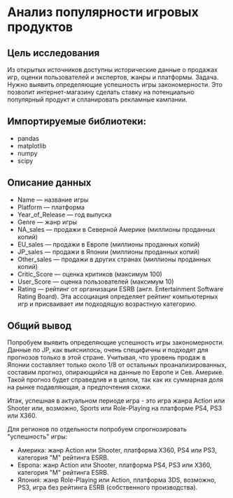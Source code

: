 # Анализ популярности игровых продуктов

## Цель исследования

Из открытых источников доступны исторические данные о продажах игр, оценки пользователей и экспертов, жанры и платформы.
Задача. Нужно выявить определяющие успешность игры закономерности. Это позволит интернет-магазину сделать ставку на потенциально популярный продукт и спланировать рекламные кампании.


## Импортируемые библиотеки:
- pandas
- matplotlib
- numpy
- scipy

## Описание данных

- Name — название игры
- Platform — платформа
- Year_of_Release — год выпуска
- Genre — жанр игры
- NA_sales — продажи в Северной Америке (миллионы проданных копий)
- EU_sales — продажи в Европе (миллионы проданных копий)
- JP_sales — продажи в Японии (миллионы проданных копий)
- Other_sales — продажи в других странах (миллионы проданных копий)
- Critic_Score — оценка критиков (максимум 100)
- User_Score — оценка пользователей (максимум 10)
- Rating — рейтинг от организации ESRB (англ. Entertainment Software Rating Board). Эта ассоциация определяет рейтинг компьютерных игр и присваивает им подходящую возрастную категорию.

## Общий вывод 
Попробуем выявить определяющие успешность игры закономерности.
Данные по JP, как выяснилось, очень специфичны и подходят для прогнозов только в этой стране. Учитывая, что уровень продаж в Японии составляет только около 1/8 от остальных проанализированных, составим прогноз, опирающийся на данные по Европе и Сев. Америке. Такой прогноз будет справедлив и в целом, так как их суммарная доля на рынке подавляющая, а предпочтения схожи.

Итак, успешная в актуальном периоде игра - это игра жанра Action или Shooter или, возможно, Sports или Role-Playing на платформе PS4, PS3 или X360.

Для регионов по отдельности попробуем спрогнозировать "успешность" игры:
- Америка: жанр Action или Shooter, платформа Х360, PS4 или PS3, категория "М" рейтинга ESRB. 
- Европа:   жанр Action или Shooter, платформа PS4, PS3 или Х360, категория "М" рейтинга ESRB.
- Япония:  жанр Role-Playing или Action, платформа 3DS, возможно, PS3, игра без рейтинга ESRB (собственного производства).
